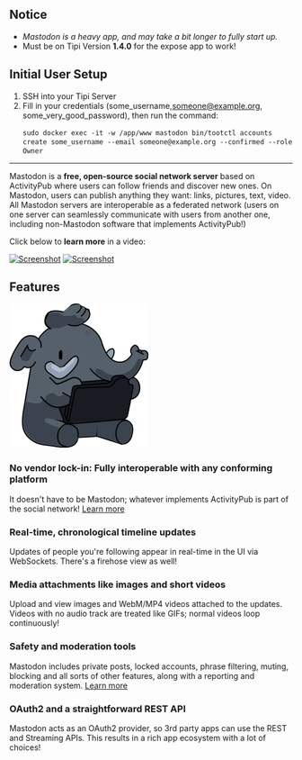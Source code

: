 ## Notice

- *Mastodon is a heavy app, and may take a bit longer to fully start up.*
- Must be on Tipi Version **1.4.0** for the expose app to work!

## Initial User Setup
1. SSH into your Tipi Server
2. Fill in your credentials (some_username,someone@example.org, some_very_good_password), then run the command: 
    ``` 
    sudo docker exec -it -w /app/www mastodon bin/tootctl accounts create some_username --email someone@example.org --confirmed --role Owner 
    ```


---
Mastodon is a **free, open-source social network server** based on ActivityPub where users can follow friends and discover new ones. On Mastodon, users can publish anything they want: links, pictures, text, video. All Mastodon servers are interoperable as a federated network (users on one server can seamlessly communicate with users from another one, including non-Mastodon software that implements ActivityPub!)

Click below to **learn more** in a video:

 [![Screenshot](https://camo.githubusercontent.com/d34a13f7f5e15d1ae46d5920f85973f19e1238adae8cbba5989e71b273179f37/68747470733a2f2f626c6f672e6a6f696e6d6173746f646f6e2e6f72672f323031382f30362f7768792d61637469766974797075622d69732d7468652d6675747572652f657a6769662d322d363066316230303430332e676966)](https://www.youtube.com/watch?v=IPSbNdBmWKE) [![Screenshot](https://camo.githubusercontent.com/d34a13f7f5e15d1ae46d5920f85973f19e1238adae8cbba5989e71b273179f37/68747470733a2f2f626c6f672e6a6f696e6d6173746f646f6e2e6f72672f323031382f30362f7768792d61637469766974797075622d69732d7468652d6675747572652f657a6769662d322d363066316230303430332e676966)](https://www.youtube.com/watch?v=IPSbNdBmWKE)[](https://www.youtube.com/watch?v=IPSbNdBmWKE)

## Features

[![](https://github.com/mastodon/mastodon/raw/main/app/javascript/images/elephant_ui_working.svg?raw=true)](https://github.com/mastodon/mastodon/blob/main/app/javascript/images/elephant_ui_working.svg?raw=true)

### No vendor lock-in: Fully interoperable with any conforming platform

It doesn't have to be Mastodon; whatever implements ActivityPub is part of the social network! [Learn more](https://blog.joinmastodon.org/2018/06/why-activitypub-is-the-future/)

### Real-time, chronological timeline updates

Updates of people you're following appear in real-time in the UI via WebSockets. There's a firehose view as well!

### Media attachments like images and short videos

Upload and view images and WebM/MP4 videos attached to the updates. Videos with no audio track are treated like GIFs; normal videos loop continuously!

### Safety and moderation tools

Mastodon includes private posts, locked accounts, phrase filtering, muting, blocking and all sorts of other features, along with a reporting and moderation system. [Learn more](https://blog.joinmastodon.org/2018/07/cage-the-mastodon/)

### OAuth2 and a straightforward REST API

Mastodon acts as an OAuth2 provider, so 3rd party apps can use the REST and Streaming APIs. This results in a rich app ecosystem with a lot of choices!